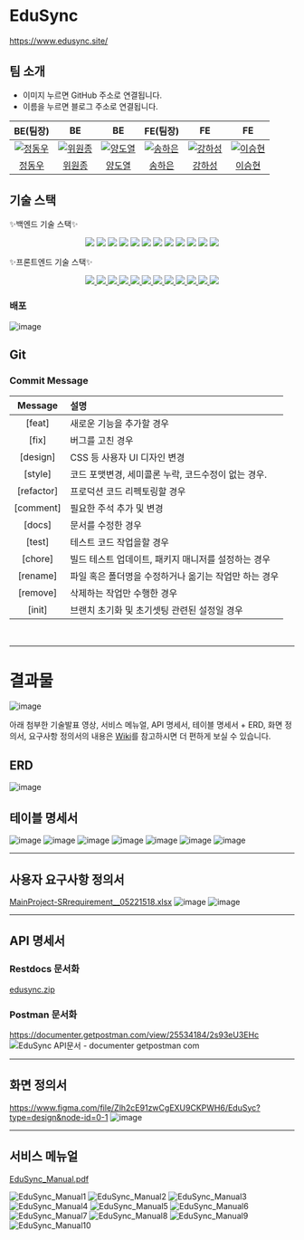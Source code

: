 # EduSync

https://www.edusync.site/

## 팀 소개

- 이미지 누르면 GitHub 주소로 연결됩니다.
- 이름을 누르면 블로그 주소로 연결됩니다.

<table>
<thead>
<tr>
<th align="center">BE(팀장)</th>
<th align="center">BE</th>
<th align="center">BE</th>
<th align="center">FE(팀장)</th>
<th align="center">FE</th>
<th align="center">FE</th>
</tr>
</thead>
<tbody>
<tr>
<td align="center"><a href="https://github.com/serveman"><img src="https://avatars.githubusercontent.com/u/120380939?v=4" alt="정동우" style="max-width: 100%;"></a></td>
<td align="center"><a href="https://github.com/wish9"><img src="https://avatars.githubusercontent.com/u/120456261?v=4" alt="위원종" style="max-width: 100%;"></a></td>
<td align="center"><a href="https://github.com/yeori316"><img src="https://avatars.githubusercontent.com/u/78740368?v=4" alt="양도열" style="max-width: 100%;"></a></td>
<td align="center"><a href="https://github.com/songhaeunsong"><img src="https://avatars.githubusercontent.com/u/84169393?v=4" alt="송하은" style="max-width: 100%;"></a></td>
<td align="center"><a href="https://github.com/Whaleinmilktea"><img src="https://avatars.githubusercontent.com/u/109408848?v=4" alt="강하성" style="max-width: 100%;"></a></td>
<td align="center"><a href="https://github.com/lain-alice"><img src="https://avatars.githubusercontent.com/u/119744952?v=4" alt="이승현" style="max-width: 100%;"></a></td>
</tr>
<tr>
<td align="center"><a href="https://github.com/serveman">정동우</a></td>
<td align="center"><a href="https://velog.io/@wish17">위원종</a></td>
<td align="center"><a href="https://velog.io/@yeori316">양도열</a></td>
<td align="center"><a href="https://github.com/songhaeunsong">송하은</a></td>
<td align="center"><a href="https://whaleinmilktea.tistory.com/">강하성</a></td>
<td align="center"><a href="https://lain-alice.tistory.com/">이승현</a></td>
</tr>
</tbody>
</table>

## 기술 스택

✨백엔드 기술 스택✨

<div align="center">
    <a href="https://velog.io/@wish17?tag=Java"><img src="https://img.shields.io/badge/Java11-007396?style=flat&logo=java&logoColor=white" /></a>
    <a href="https://velog.io/@wish17/%EC%BD%94%EB%93%9C%EC%8A%A4%ED%85%8C%EC%9D%B4%EC%B8%A0-%EB%B0%B1%EC%97%94%EB%93%9C-%EB%B6%80%ED%8A%B8%EC%BA%A0%ED%94%84-49%EC%9D%BC%EC%B0%A8-Spring-MVC-JPA-%EA%B8%B0%EB%B0%98-%EB%8D%B0%EC%9D%B4%ED%84%B0-%EC%95%A1%EC%84%B8%EC%8A%A4-%EA%B3%84%EC%B8%B5"><img src="https://img.shields.io/badge/JPA-339933?style=flat&logo=hibernate&logoColor=white" /></a>
    <a href="https://velog.io/@wish17/%EC%BD%94%EB%93%9C%EC%8A%A4%ED%85%8C%EC%9D%B4%EC%B8%A0-%EB%B0%B1%EC%97%94%EB%93%9C-%EB%B6%80%ED%8A%B8%EC%BA%A0%ED%94%84-34%EC%9D%BC%EC%B0%A8-Spring-Core-Spring-Framework-%EA%B8%B0%EB%B3%B8#spring-boot"><img src="https://img.shields.io/badge/SpringBoot-6DB33F?style=flat&logo=spring&logoColor=white" /></a>
    <a href="https://velog.io/@wish17/%EC%BD%94%EB%93%9C%EC%8A%A4%ED%85%8C%EC%9D%B4%EC%B8%A0-%EB%B0%B1%EC%97%94%EB%93%9C-%EB%B6%80%ED%8A%B8%EC%BA%A0%ED%94%84-57%EC%9D%BC%EC%B0%A8-Spring-MVC-API-%EB%AC%B8%EC%84%9C%ED%99%94#spring-rest-docs"><img src="https://img.shields.io/badge/RestDocs-8CA1AF?style=flat&logo=asciidoctor&logoColor=white" /></a>
    <a href="https://velog.io/@wish17?tag=db"><img src="https://img.shields.io/badge/MySQL-4479A1?style=flat&logo=mysql&logoColor=white" /></a>
    <a href="https://velog.io/@wish17/Redis"><img src="https://img.shields.io/badge/Redis-DC382D?style=flat&logo=redis&logoColor=white" /></a>
    <a href="https://velog.io/@wish17?tag=spring-security"><img src="https://img.shields.io/badge/SpringSecurity-6DB33F?style=flat&logo=spring&logoColor=white" /></a>
    <a href="https://velog.io/@wish17/%EC%BD%94%EB%93%9C%EC%8A%A4%ED%85%8C%EC%9D%B4%EC%B8%A0-%EB%B0%B1%EC%97%94%EB%93%9C-%EB%B6%80%ED%8A%B8%EC%BA%A0%ED%94%84-65%EC%9D%BC%EC%B0%A8-JWT-%EC%9D%B8%EC%A6%9DAuthentication"><img src="https://img.shields.io/badge/JWT-000000?style=flat&logo=jsonwebtoken&logoColor=white" /></a>
    <a href="https://velog.io/@wish17/%EC%BD%94%EB%93%9C%EC%8A%A4%ED%85%8C%EC%9D%B4%EC%B8%A0-%EB%B0%B1%EC%97%94%EB%93%9C-%EB%B6%80%ED%8A%B8%EC%BA%A0%ED%94%84-67%EC%9D%BC%EC%B0%A8-OAuth2-%EC%9D%B8%EC%A6%9D"><img src="https://img.shields.io/badge/OAuth2-3EAAAF?style=flat&logo=openid&logoColor=white" /></a>
    <a href="https://velog.io/@wish17?tag=aws"><img src="https://img.shields.io/badge/AWS-232F3E?style=flat&logo=amazonaws&logoColor=white" /></a>
    <a href="https://velog.io/@wish17/%EC%84%9C%EB%B2%84-%EB%B0%B0%ED%8F%ACaws-Session-Manager-%EC%97%B0%EA%B2%B0"><img src="https://img.shields.io/badge/EC2-232F3E?style=flat&logo=amazonaws&logoColor=white" /></a>
    <a href="https://velog.io/@wish17/u1p70k28"><img src="https://img.shields.io/badge/RDS-232F3E?style=flat&logo=amazonaws&logoColor=white" /></a>
</div>

✨프론트엔드 기술 스택✨

<div align="center">
<a href="https://img.shields.io/badge/React-61DAFB?style=flat&logo=React&logoColor=black">
<img src="https://img.shields.io/badge/React-61DAFB?style=flat&logo=React&logoColor=black"/>
</a>
<a href="https://img.shields.io/badge/vite-646cff?style=flat&logo=vite&logoColor=white">
<img src="https://img.shields.io/badge/vite-646cff?style=flat&logo=vite&logoColor=white"/>
<a href="https://img.shields.io/badge/ReactRouter-CA4245?style=flat&logo=ReactRouter&logoColor=white">
</a>
<a href="https://img.shields.io/badge/ReactRouter-CA4245?style=flat&logo=ReactRouter&logoColor=white">
<img src="https://img.shields.io/badge/ReactRouter-CA4245?style=flat&logo=ReactRouter&logoColor=white"/>
</a>
<a href="https://img.shields.io/badge/Recoil-3578e5?style=flat&logo=Recoil&logoColor=white">
<img src="https://img.shields.io/badge/Recoil-3578e5?style=flat&logo=Recoil&logoColor=white"/>
</a>
<a href="https://img.shields.io/badge/axios-5A29E4?style=flat&logo=axios&logoColor=white">
<img src="https://img.shields.io/badge/axios-5A29E4?style=flat&logo=axios&logoColor=white"/>
</a>
<a href="https://img.shields.io/badge/HTML5-E34F26?style=flat&logo=html5&logoColor=white">
<img src="https://img.shields.io/badge/HTML5-E34F26?style=flat&logo=html5&logoColor=white"/>
</a>
<a href="https://img.shields.io/badge/JavaScript-F7DF1E?style=flat&logo=JavaScript&logoColor=black">
</a>
<a href="https://img.shields.io/badge/JavaScript-F7DF1E?style=flat&logo=JavaScript&logoColor=black">
<img src="https://img.shields.io/badge/JavaScript-F7DF1E?style=flat&logo=JavaScript&logoColor=black"/>
</a>
<a href="https://img.shields.io/badge/TypeScript-3178C6?style=flat&logo=TypeScript&logoColor=white">
</a>
<a href="https://img.shields.io/badge/TypeScript-3178C6?style=flat&logo=TypeScript&logoColor=white">
<img src="https://img.shields.io/badge/TypeScript-3178C6?style=flat&logo=TypeScript&logoColor=white"/>
</a>
<a href="https://img.shields.io/badge/CssModules-1572B6?style=flat&logo=css3&logoColor=white">
<img src="https://img.shields.io/badge/CssModules-1572B6?style=flat&logo=css3&logoColor=white"/>
</a>
<a href="https://img.shields.io/badge/styledComponents-DB7093?style=flat&logo=styledComponents&logoColor=white">
<img src="https://img.shields.io/badge/styledComponents-DB7093?style=flat&logo=styledComponents&logoColor=white"/>
</a>
<a href="https://img.shields.io/badge/Prettier-F7B93E?style=flat&logo=Prettier&logoColor=black">
<img src="https://img.shields.io/badge/Prettier-F7B93E?style=flat&logo=Prettier&logoColor=black"/>
</a>
<a href="https://img.shields.io/badge/ESLint-4B32C3?style=flat&logo=ESLint&logoColor=white">
<img src="https://img.shields.io/badge/ESLint-4B32C3?style=flat&logo=ESLint&logoColor=white"/>
</a>

</div>

### 배포
    
![image](https://github.com/wish9/EduSync_Project/assets/120456261/004d22e1-5ef0-4156-b58e-36c0b87df060)

    
## Git

### Commit Message

|  Message   | 설명                                                  |
| :--------: | :---------------------------------------------------- |
|   [feat]   | 새로운 기능을 추가할 경우                             |
|   [fix]    | 버그를 고친 경우                                      |
|  [design]  | CSS 등 사용자 UI 디자인 변경                          |
|  [style]   | 코드 포맷변경, 세미콜론 누락, 코드수정이 없는 경우.   |
| [refactor] | 프로덕션 코드 리펙토링할 경우                         |
| [comment]  | 필요한 주석 추가 및 변경                              |
|   [docs]   | 문서를 수정한 경우                                    |
|   [test]   | 테스트 코드 작업을할 경우                             |
|  [chore]   | 빌드 테스트 업데이트, 패키지 매니저를 설정하는 경우   |
|  [rename]  | 파일 혹은 폴더명을 수정하거나 옮기는 작업만 하는 경우 |
|  [remove]  | 삭제하는 작업만 수행한 경우                           |
|   [init]   | 브랜치 초기화 및 초기셋팅 관련된 설정일 경우          |

<br/>

***
# 결과물
![image](https://github.com/wish9/EduSync_Project/assets/120456261/8430ccff-78f0-4ffc-89b2-fef20207f464)

아래 첨부한 기술발표 영상, 서비스 메뉴얼, API 명세서, 테이블 명세서 + ERD, 화면 정의서, 요구사항 정의서의 내용은 [Wiki](https://github.com/wish9/EduSync_Project/wiki/EduSync_Manual-(%EC%84%9C%EB%B9%84%EC%8A%A4-%EB%A9%94%EB%89%B4%EC%96%BC))를 참고하시면 더 편하게 보실 수 있습니다.

## ERD
![image](https://github.com/wish9/EduSync_Project/assets/120456261/cf6fef12-33a2-48e3-80ff-7ff2291bdf6a)

## 테이블 명세서
![image](https://github.com/wish9/EduSync_Project/assets/120456261/18a45a4d-7b8b-42d3-bc52-5e4f374dd8c3)
![image](https://github.com/wish9/EduSync_Project/assets/120456261/6474ae5d-9875-4a9b-8136-a00867744d3d)
![image](https://github.com/wish9/EduSync_Project/assets/120456261/876b4957-3a0c-4854-bc63-b27ae2047fe8)
![image](https://github.com/wish9/EduSync_Project/assets/120456261/c2627d4c-a7fa-4ffd-ba1c-7c3377abebd7)
![image](https://github.com/wish9/EduSync_Project/assets/120456261/b97d6f49-db49-4ccd-9403-f16edd332e61)
![image](https://github.com/wish9/EduSync_Project/assets/120456261/2d856fe1-e36b-43ce-ac2f-d11de15d0881)
![image](https://github.com/wish9/EduSync_Project/assets/120456261/147f4506-8e26-4f20-85cd-4b61223c6e59)

***

## 사용자 요구사항 정의서
[MainProject-SRrequirement__05221518.xlsx](https://github.com/wish9/EduSync_Project/files/11589047/MainProject-SRrequirement__05221518.xlsx)
![image](https://github.com/wish9/EduSync_Project/assets/120456261/178d5333-c2cd-45f4-adad-2b4eea123e20)
![image](https://github.com/wish9/EduSync_Project/assets/120456261/882ec635-15f0-48f8-a161-5a32beae6fe1)

***

## API 명세서
### Restdocs 문서화
[edusync.zip](https://github.com/wish9/EduSync_Project/files/11589068/edusync.zip)

### Postman 문서화
https://documenter.getpostman.com/view/25534184/2s93eU3EHc
![EduSync API문서 - documenter getpostman com](https://github.com/wish9/EduSync_Project/assets/120456261/5858f477-f39b-4ee1-9e07-d35d51502bb7)


***

## 화면 정의서
https://www.figma.com/file/Zlh2cE91zwCgEXU9CKPWH6/EduSyc?type=design&node-id=0-1
![image](https://github.com/wish9/EduSync_Project/assets/120456261/6a5c1571-3639-412a-a2f6-4b21b18166c7)


***

## 서비스 메뉴얼
[EduSync_Manual.pdf](https://github.com/wish9/EduSync_Project/files/11588842/EduSync_Manual.pdf)

![EduSync_Manual1](https://github.com/wish9/EduSync_Project/assets/120456261/fe79ec10-e0f6-4800-ab1b-d2d82b4164b7)
![EduSync_Manual2](https://github.com/wish9/EduSync_Project/assets/120456261/85890856-b2d5-4088-b486-ee610c57b4e4)
![EduSync_Manual3](https://github.com/wish9/EduSync_Project/assets/120456261/f0f0ebbd-980e-499e-9f53-48d16e45e572)
![EduSync_Manual4](https://github.com/wish9/EduSync_Project/assets/120456261/4d97e32d-4a76-4404-b196-cf77f9b94fed)
![EduSync_Manual5](https://github.com/wish9/EduSync_Project/assets/120456261/293d4f98-2b4b-42df-b25d-c2bcd40838a4)
![EduSync_Manual6](https://github.com/wish9/EduSync_Project/assets/120456261/36d77b99-007e-4d5c-abe3-4967376660ec)
![EduSync_Manual7](https://github.com/wish9/EduSync_Project/assets/120456261/e17624bf-68a5-413a-b199-d1725903cd6c)
![EduSync_Manual8](https://github.com/wish9/EduSync_Project/assets/120456261/178fb3a0-ce45-4973-9dde-a97f3722bd47)
![EduSync_Manual9](https://github.com/wish9/EduSync_Project/assets/120456261/be5b6e61-b9ed-42e2-ab6f-526dd2f5ffce)
![EduSync_Manual10](https://github.com/wish9/EduSync_Project/assets/120456261/4060552a-efcc-45e0-9e23-2f1d414fcd71) 

